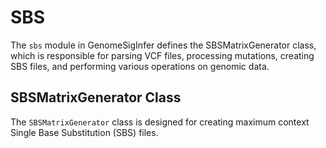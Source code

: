 # SBS

The `sbs` module in GenomeSigInfer defines the SBSMatrixGenerator class, which is responsible for parsing VCF files, processing mutations, creating SBS files, and performing various operations on genomic data.

## SBSMatrixGenerator Class

The `SBSMatrixGenerator` class is designed for creating maximum context Single Base Substitution (SBS) files.
